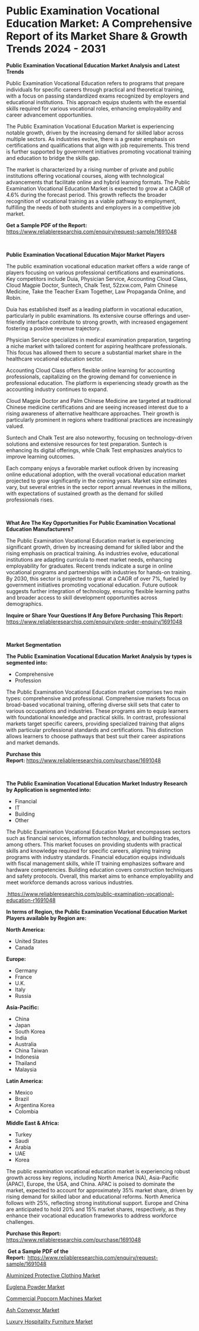 <p><h1>Public Examination Vocational Education Market: A Comprehensive Report of its Market Share & Growth Trends 2024 - 2031</h1></p><p><strong>Public Examination Vocational Education Market Analysis and Latest Trends</strong></p>
<p><p>Public Examination Vocational Education refers to programs that prepare individuals for specific careers through practical and theoretical training, with a focus on passing standardized exams recognized by employers and educational institutions. This approach equips students with the essential skills required for various vocational roles, enhancing employability and career advancement opportunities.</p><p>The Public Examination Vocational Education Market is experiencing notable growth, driven by the increasing demand for skilled labor across multiple sectors. As industries evolve, there is a greater emphasis on certifications and qualifications that align with job requirements. This trend is further supported by government initiatives promoting vocational training and education to bridge the skills gap.</p><p>The market is characterized by a rising number of private and public institutions offering vocational courses, along with technological advancements that facilitate online and hybrid learning formats. The Public Examination Vocational Education Market is expected to grow at a CAGR of 4.6% during the forecast period. This growth reflects the broader recognition of vocational training as a viable pathway to employment, fulfilling the needs of both students and employers in a competitive job market.</p></p>
<p><strong>Get a Sample PDF of the Report:&nbsp;</strong> <a href="https://www.reliableresearchiq.com/enquiry/request-sample/1691048?utm_campaign=1461&utm_medium=2&utm_source=Github&utm_content=ia&utm_term=17102024&utm_id=public-examination-vocational-education">https://www.reliableresearchiq.com/enquiry/request-sample/1691048</a></p>
<p>&nbsp;</p>
<p><strong>Public Examination Vocational Education Major Market Players</strong></p>
<p><p>The public examination vocational education market offers a wide range of players focusing on various professional certifications and examinations. Key competitors include Duia, Physician Service, Accounting Cloud Class, Cloud Magpie Doctor, Suntech, Chalk Test, 52zxw.com, Palm Chinese Medicine, Take the Teacher Exam Together, Law Propaganda Online, and Robin.</p><p>Duia has established itself as a leading platform in vocational education, particularly in public examinations. Its extensive course offerings and user-friendly interface contribute to strong growth, with increased engagement fostering a positive revenue trajectory.</p><p>Physician Service specializes in medical examination preparation, targeting a niche market with tailored content for aspiring healthcare professionals. This focus has allowed them to secure a substantial market share in the healthcare vocational education sector.</p><p>Accounting Cloud Class offers flexible online learning for accounting professionals, capitalizing on the growing demand for convenience in professional education. The platform is experiencing steady growth as the accounting industry continues to expand.</p><p>Cloud Magpie Doctor and Palm Chinese Medicine are targeted at traditional Chinese medicine certifications and are seeing increased interest due to a rising awareness of alternative healthcare approaches. Their growth is particularly prominent in regions where traditional practices are increasingly valued.</p><p>Suntech and Chalk Test are also noteworthy, focusing on technology-driven solutions and extensive resources for test preparation. Suntech is enhancing its digital offerings, while Chalk Test emphasizes analytics to improve learning outcomes.</p><p>Each company enjoys a favorable market outlook driven by increasing online educational adoption, with the overall vocational education market projected to grow significantly in the coming years. Market size estimates vary, but several entries in the sector report annual revenues in the millions, with expectations of sustained growth as the demand for skilled professionals rises.</p></p>
<p>&nbsp;</p>
<p><strong>What Are The Key Opportunities For Public Examination Vocational Education Manufacturers?</strong></p>
<p><p>The Public Examination Vocational Education market is experiencing significant growth, driven by increasing demand for skilled labor and the rising emphasis on practical training. As industries evolve, educational institutions are adapting curricula to meet market needs, enhancing employability for graduates. Recent trends indicate a surge in online vocational programs and partnerships with industries for hands-on training. By 2030, this sector is projected to grow at a CAGR of over 7%, fueled by government initiatives promoting vocational education. Future outlook suggests further integration of technology, ensuring flexible learning paths and broader access to skill development opportunities across demographics.</p></p>
<p><strong>Inquire or Share Your Questions If Any Before Purchasing This Report:</strong> <a href="https://www.reliableresearchiq.com/enquiry/pre-order-enquiry/1691048?utm_campaign=1461&utm_medium=2&utm_source=Github&utm_content=ia&utm_term=17102024&utm_id=public-examination-vocational-education">https://www.reliableresearchiq.com/enquiry/pre-order-enquiry/1691048</a></p>
<p>&nbsp;</p>
<p><strong>Market Segmentation</strong></p>
<p><strong>The Public Examination Vocational Education Market Analysis by types is segmented into:</strong></p>
<p><ul><li>Comprehensive</li><li>Profession</li></ul></p>
<p><p>The Public Examination Vocational Education market comprises two main types: comprehensive and professional. Comprehensive markets focus on broad-based vocational training, offering diverse skill sets that cater to various occupations and industries. These programs aim to equip learners with foundational knowledge and practical skills. In contrast, professional markets target specific careers, providing specialized training that aligns with particular professional standards and certifications. This distinction allows learners to choose pathways that best suit their career aspirations and market demands.</p></p>
<p><strong>Purchase this Report:&nbsp;</strong><a href="https://www.reliableresearchiq.com/purchase/1691048?utm_campaign=1461&utm_medium=2&utm_source=Github&utm_content=ia&utm_term=17102024&utm_id=public-examination-vocational-education">https://www.reliableresearchiq.com/purchase/1691048</a></p>
<p>&nbsp;</p>
<p><strong>The Public Examination Vocational Education Market Industry Research by Application is segmented into:</strong></p>
<p><ul><li>Financial</li><li>IT</li><li>Building</li><li>Other</li></ul></p>
<p><p>The Public Examination Vocational Education Market encompasses sectors such as financial services, information technology, and building trades, among others. This market focuses on providing students with practical skills and knowledge required for specific careers, aligning training programs with industry standards. Financial education equips individuals with fiscal management skills, while IT training emphasizes software and hardware competencies. Building education covers construction techniques and safety protocols. Overall, this market aims to enhance employability and meet workforce demands across various industries.</p></p>
<p><a href="https://www.reliableresearchiq.com/public-examination-vocational-education-r1691048?utm_campaign=1461&utm_medium=2&utm_source=Github&utm_content=ia&utm_term=17102024&utm_id=public-examination-vocational-education">&nbsp;https://www.reliableresearchiq.com/public-examination-vocational-education-r1691048</a></p>
<p><strong>In terms of Region, the Public Examination Vocational Education Market Players available by Region are:</strong></p>
<p>
    <p> <strong> North America: </strong>
        <ul>
            <li>United States</li>
            <li>Canada</li>
        </ul>
        </p> 
    <p> <strong> Europe: </strong>
        <ul>
            <li>Germany</li>
            <li>France</li>
            <li>U.K.</li>
            <li>Italy</li>
            <li>Russia</li>
        </ul>
        </p> 
    <p> <strong> Asia-Pacific: </strong>
        <ul>
            <li>China</li>
            <li>Japan</li>
            <li>South Korea</li>
            <li>India</li>
            <li>Australia</li>
            <li>China Taiwan</li>
            <li>Indonesia</li>
            <li>Thailand</li>
            <li>Malaysia</li>
        </ul>
        </p> 
    <p> <strong> Latin America: </strong>
        <ul>
            <li>Mexico</li>
            <li>Brazil</li>
            <li>Argentina Korea</li>
            <li>Colombia</li>
        </ul>
        </p> 
    <p> <strong> Middle East & Africa: </strong>
        <ul>
            <li>Turkey</li>
            <li>Saudi</li>
            <li>Arabia</li>
            <li>UAE</li>
            <li>Korea</li>
        </ul>
    </p>
    </p>
<p><p>The public examination vocational education market is experiencing robust growth across key regions, including North America (NA), Asia-Pacific (APAC), Europe, the USA, and China. APAC is poised to dominate the market, expected to account for approximately 35% market share, driven by rising demand for skilled labor and educational reforms. North America follows with 25%, reflecting strong institutional support. Europe and China are anticipated to hold 20% and 15% market shares, respectively, as they enhance their vocational education frameworks to address workforce challenges.</p></p>
<p><strong>Purchase this Report: </strong><a href="https://www.reliableresearchiq.com/purchase/1691048?utm_campaign=1461&utm_medium=2&utm_source=Github&utm_content=ia&utm_term=17102024&utm_id=public-examination-vocational-education">https://www.reliableresearchiq.com/purchase/1691048</a></p>
<p>&nbsp;<strong>Get a Sample PDF of the Report:&nbsp;&nbsp;</strong><a href="https://www.reliableresearchiq.com/enquiry/request-sample/1691048?utm_campaign=1461&utm_medium=2&utm_source=Github&utm_content=ia&utm_term=17102024&utm_id=public-examination-vocational-education">https://www.reliableresearchiq.com/enquiry/request-sample/1691048</a></p>
<p><strong></strong></p>
<p><p><a href="https://www.linkedin.com/pulse/evaluating-global-aluminized-protective-clothing-market-trends-fupcf?utm_campaign=1461&utm_medium=2&utm_source=Github&utm_content=ia&utm_term=17102024&utm_id=public-examination-vocational-education">Aluminized Protective Clothing Market</a></p><p><a href="https://www.linkedin.com/pulse/booming-euglena-powder-market-sector-analysis-growth-projections-pyvsf?utm_campaign=1461&utm_medium=2&utm_source=Github&utm_content=ia&utm_term=17102024&utm_id=public-examination-vocational-education">Euglena Powder Market</a></p><p><a href="https://issuu.com/reportprime-2/docs/commercial-popcorn-machines-market-_3ae0079b7cb902?utm_campaign=1461&utm_medium=2&utm_source=Github&utm_content=ia&utm_term=17102024&utm_id=public-examination-vocational-education">Commercial Popcorn Machines Market</a></p><p><a href="https://github.com/kyleetroxilbu/Market-Research-Report-List-1/blob/main/ash-conveyor-market.md?utm_campaign=1461&utm_medium=2&utm_source=Github&utm_content=ia&utm_term=17102024&utm_id=public-examination-vocational-education">Ash Conveyor Market</a></p><p><a href="https://issuu.com/reportprime-2/docs/luxury-hospitality-furniture-market_41a5685c689297?utm_campaign=1461&utm_medium=2&utm_source=Github&utm_content=ia&utm_term=17102024&utm_id=public-examination-vocational-education">Luxury Hospitality Furniture Market</a></p></p>